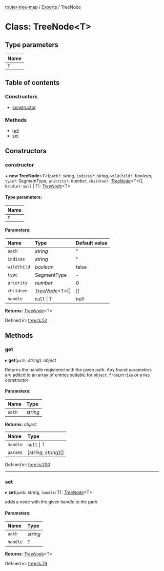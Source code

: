 [router-tree-map](../README.md) / [Exports](../modules.md) / TreeNode

# Class: TreeNode<T\>

## Type parameters

| Name |
| :------ |
| `T` |

## Table of contents

### Constructors

- [constructor](treenode.md#constructor)

### Methods

- [get](treenode.md#get)
- [set](treenode.md#set)

## Constructors

### constructor

\+ **new TreeNode**<T\>(`path?`: *string*, `indices?`: *string*, `wildChild?`: *boolean*, `type?`: SegmentType, `priority?`: *number*, `children?`: [*TreeNode*](treenode.md)<T\>[], `handle?`: ``null`` \| T): [*TreeNode*](treenode.md)<T\>

#### Type parameters:

| Name |
| :------ |
| `T` |

#### Parameters:

| Name | Type | Default value |
| :------ | :------ | :------ |
| `path` | *string* | '' |
| `indices` | *string* | '' |
| `wildChild` | *boolean* | false |
| `type` | SegmentType | - |
| `priority` | *number* | 0 |
| `children` | [*TreeNode*](treenode.md)<T\>[] | [] |
| `handle` | ``null`` \| T | null |

**Returns:** [*TreeNode*](treenode.md)<T\>

Defined in: [tree.ts:52](https://github.com/ingress/ingress/blob/43567e1/modules/router-tree-map/src/tree.ts#L52)

## Methods

### get

▸ **get**(`path`: *string*): *object*

Returns the handle registered with the given path. Any found parameters
are added to an array of entries
suitable for `Object.fromEntries` or a `Map` constructor

#### Parameters:

| Name | Type |
| :------ | :------ |
| `path` | *string* |

**Returns:** *object*

| Name | Type |
| :------ | :------ |
| `handle` | ``null`` \| T |
| `params` | [*string*, *string*][] |

Defined in: [tree.ts:200](https://github.com/ingress/ingress/blob/43567e1/modules/router-tree-map/src/tree.ts#L200)

___

### set

▸ **set**(`path`: *string*, `handle`: T): [*TreeNode*](treenode.md)<T\>

adds a node with the given handle to the path.

#### Parameters:

| Name | Type |
| :------ | :------ |
| `path` | *string* |
| `handle` | T |

**Returns:** [*TreeNode*](treenode.md)<T\>

Defined in: [tree.ts:79](https://github.com/ingress/ingress/blob/43567e1/modules/router-tree-map/src/tree.ts#L79)
